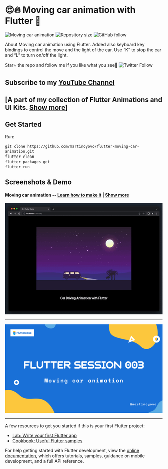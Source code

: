 # 😍🔥 Moving car animation with Flutter 💙

![Moving car animation](https://img.shields.io/badge/platform-Flutter-blue)
![Repository size](https://img.shields.io/github/repo-size/martinoyovo/flutter-design-collection)
![GitHub follow](https://img.shields.io/github/followers/martinoyovo?style=social)

About
Moving car animation using Flutter. Added also keyboard key bindings to control the move and the light of the car. Use “K” to stop the car and “L” to turn on/off the light.

Star⭐ the repo and follow me if you like what you see🤩 ![Twitter Follow](https://img.shields.io/twitter/follow/martinoyovo.svg?style=social)

## Subscribe to my [YouTube Channel](https://www.youtube.com/@flutterease001)
## [A part of my collection of Flutter Animations and UI Kits. [Show more](https://github.com/martinoyovo/flutter-design-collection)]

## Get Started
Run:
```shell
git clone https://github.com/martinoyovo/flutter-moving-car-animation.git
flutter clean
flutter packages get
flutter run
```

## Screenshots & Demo

#### Moving car animation -- [Learn how to make it](https://youtu.be/960CR8J4_tc) | [Show more](https://github.com/martinoyovo/flutter-design-collection)
![Moving car animation](car_driving_animation.gif)

---

![Moving car animation](session_003.png)

---

A few resources to get you started if this is your first Flutter project:

- [Lab: Write your first Flutter app](https://docs.flutter.dev/get-started/codelab)
- [Cookbook: Useful Flutter samples](https://docs.flutter.dev/cookbook)

For help getting started with Flutter development, view the
[online documentation](https://docs.flutter.dev/), which offers tutorials,
samples, guidance on mobile development, and a full API reference.
